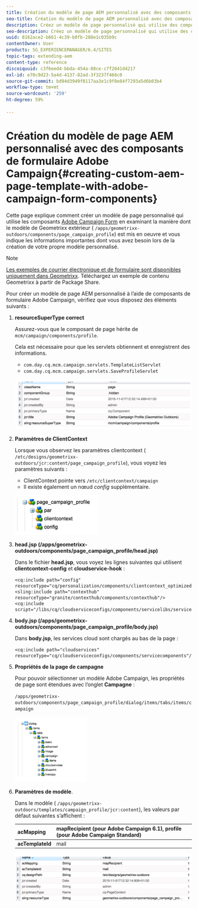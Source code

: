 ```yaml
---
title: Création du modèle de page AEM personnalisé avec des composants de formulaire Adobe Campaign
seo-title: Création du modèle de page AEM personnalisé avec des composants de formulaire Adobe Campaign
description: Créez un modèle de page personnalisé qui utilise des composants de formulaire Adobe Campaign.
seo-description: Créez un modèle de page personnalisé qui utilise des composants de formulaire Adobe Campaign.
uuid: 8162ace2-b661-4c39-b0fb-288e1c035b9c
contentOwner: User
products: SG_EXPERIENCEMANAGER/6.4/SITES
topic-tags: extending-aem
content-type: reference
discoiquuid: c3f6eed4-bbda-454a-88ce-c7f2041d4217
exl-id: e70c9d23-5a4d-4137-82ad-3f3237f468c0
source-git-commit: bd94d3949f0117aa3e1c9f0e84f7293a5d6b03b4
workflow-type: tm+mt
source-wordcount: '259'
ht-degree: 59%

---
```


# Création du modèle de page AEM personnalisé avec des composants de formulaire Adobe Campaign{#creating-custom-aem-page-template-with-adobe-campaign-form-components}

Cette page explique comment créer un modèle de page personnalisé qui utilise les composants [Adobe Campaign Form](/help/sites-authoring/adobe-campaign-components.md) en examinant la manière dont le modèle de Geometrixx extérieur ( `/apps/geometrixx-outdoors/components/page_campaign_profile`) est mis en oeuvre et vous indique les informations importantes dont vous avez besoin lors de la création de votre propre modèle personnalisé.

>[!NOTE]
>
>[Les exemples de courrier électronique et de formulaire sont disponibles uniquement dans Geometrixx](/help/sites-developing/we-retail.md). Téléchargez un exemple de contenu Geometrixx à partir de Package Share.

Pour créer un modèle de page AEM personnalisé à l’aide de composants de formulaire Adobe Campaign, vérifiez que vous disposez des éléments suivants :

1. **resourceSuperType correct**

   Assurez-vous que le composant de page hérite de `mcm/campaign/components/profile`.

   Cela est nécessaire pour que les servlets obtiennent et enregistrent des informations.

   * `com.day.cq.mcm.campaign.servlets.TemplateListServlet`
   * `com.day.cq.mcm.campaign.servlets.SaveProfileServlet`

   ![chlimage_1-201](assets/chlimage_1-201.png)

1. **Paramètres de ClientContext**

   Lorsque vous observez les paramètres clientcontext ( `/etc/designs/geometrixx-outdoors/jcr:content/page_campaign_profile`), vous voyez les paramètres suivants :

   * ClientContext pointe vers `/etc/clientcontext/campaign`
   * Il existe également un nœud *config* supplémentaire.

   ![chlimage_1-202](assets/chlimage_1-202.png)

1. **head.jsp (/apps/geometrixx-outdoors/components/page_campaign_profile/head.jsp)**

   Dans le fichier **head.jsp**, vous voyez les lignes suivantes qui utilisent **clientcontext-config** et **cloudservice-hook** :

   ```
   <cq:include path="config" resourceType="cq/personalization/components/clientcontext_optimized/config"/>
   <sling:include path="contexthub" resourceType="granite/contexthub/components/contexthub"/>
   <cq:include script="/libs/cq/cloudserviceconfigs/components/servicelibs/servicelibs.jsp"/>
   ```

1. **body.jsp (/apps/geometrixx-outdoors/components/page_campaign_profile/body.jsp)**

   Dans **body.jsp**, les services cloud sont chargés au bas de la page :

   ```
   <cq:include path="cloudservices" resourceType="cq/cloudserviceconfigs/components/servicecomponents"/>
   ```

1. **Propriétés de la page de campagne**

   Pour pouvoir sélectionner un modèle Adobe Campaign, les propriétés de page sont étendues avec l’onglet **Campagne** :

   `/apps/geometrixx-outdoors/components/page_campaign_profile/dialog/items/tabs/items/campaign`

   ![chlimage_1-203](assets/chlimage_1-203.png)

1. **Paramètres de modèle**.

   Dans le modèle ( `/apps/geometrixx-outdoors/templates/campaign_profile/jcr:content`), les valeurs par défaut suivantes s’affichent :

   | **acMapping** | mapRecipient (pour Adobe Campaign 6.1), profile (pour Adobe Campaign Standard) |
   |---|---|
   | **acTemplateId** | mail |

   ![chlimage_1-204](assets/chlimage_1-204.png)
